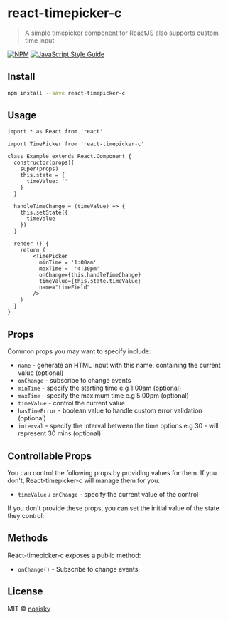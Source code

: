 # react-timepicker-c

> A simple timepicker component for ReactJS also supports custom time input

[![NPM](https://img.shields.io/npm/v/react-timepicker-c.svg)](https://www.npmjs.com/package/react-timepicker-c) [![JavaScript Style Guide](https://img.shields.io/badge/code_style-standard-brightgreen.svg)](https://standardjs.com)

## Install

```bash
npm install --save react-timepicker-c
```

## Usage

```tsx
import * as React from 'react'

import TimePicker from 'react-timepicker-c'

class Example extends React.Component {
  constructor(props){
    super(props)
    this.state = {
      timeValue: ''
    }
  }

  handleTimeChange = (timeValue) => {
    this.setState({
      timeValue
    })
  } 

  render () {
    return (
        <TimePicker
          minTime = '1:00am'
          maxTime =  '4:30pm'
          onChange={this.handleTimeChange}
          timeValue={this.state.timeValue}
          name="timeField"
        />
    )
  }
}
```


## Props

Common props you may want to specify include:

- `name` - generate an HTML input with this name, containing the current value (optional)
- `onChange` - subscribe to change events
- `minTime` - specify the starting time e.g 1:00am (optional)
- `maxTime` - specify the maximum time e.g 5:00pm (optional)
- `timeValue` - control the current value
- `hasTimeError` - boolean value to handle custom error validation (optional)
- `interval` - specify the interval between the time options e.g 30 - will represent 30 mins (optional)

## Controllable Props

You can control the following props by providing values for them. If you don't, React-timepicker-c will manage them for you.

- `timeValue` / `onChange` - specify the current value of the control

If you don't provide these props, you can set the initial value of the state they control:

## Methods

React-timepicker-c exposes a public method:

- `onChange()` - Subscribe to change events.


## License

MIT © [nosisky](https://github.com/nosisky)
